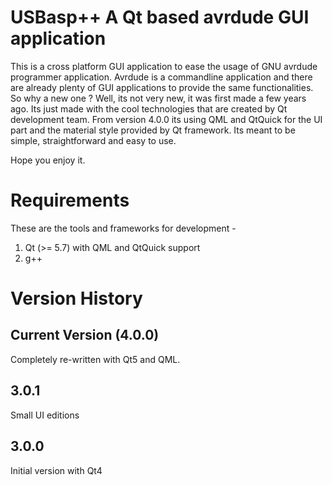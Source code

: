 USBasp++
A Qt based avrdude GUI application
=================================

This is a cross platform GUI application to
ease the usage of GNU avrdude programmer
application. Avrdude is a commandline application
and there are already plenty of GUI applications
to provide the same functionalities. So why a
new one ? Well, its not very new, it was
first made a few years ago. Its just made
with the cool technologies that are created by Qt
development team. From version 4.0.0 its using
QML and QtQuick for the UI part and the material
style provided by Qt framework. Its meant to
be simple, straightforward and easy to use.

Hope you enjoy it.

Requirements
=================================

These are the tools and frameworks for development -

1. Qt (>= 5.7) with QML and QtQuick support
2. g++

Version History
=================================

Current Version (4.0.0)
------------------------

Completely re-written with Qt5 and QML.

3.0.1
------------------------

Small UI editions

3.0.0
------------------------

Initial version with Qt4
